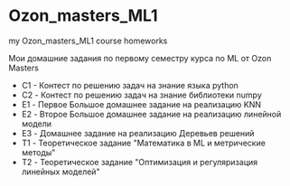 # Ozon_masters_ML1
my Ozon_masters_ML1 course homeworks

Мои домашние задания по первому семестру курса по ML от Ozon Masters

* С1 - Контест по решению задач на знание языка python
* C2 - Контест по решению задач на знание библиотеки numpy
* E1 - Первое Большое домашнее задание на реализацию KNN
* E2 - Второе Большое домашнее задание на реализацию линейной модели
* E3 - Домашнее задание на реализацию Деревьев решений
* T1 - Теоретическое задание "Математика в ML и метрические методы"
* T2 - Теоретическое задание "Оптимизация и регуляризация линейных моделей"
